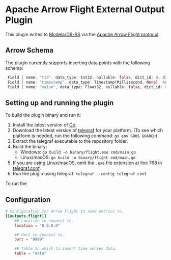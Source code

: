 # Apache Arrow Flight External Output Plugin

This plugin writes to [ModelarDB-RS](https://github.com/ModelarData/ModelarDB-RS) via the [Apache Arrow Flight protocol](https://arrow.apache.org/docs/format/Flight.html).

## Arrow Schema

The plugin currently supports inserting data points with the following schema:

```rust
 Field { name: "tid", data_type: Int32, nullable: false, dict_id: 0, dict_is_ordered: false, metadata: None }, 
 Field { name: "timestamp", data_type: Timestamp(Millisecond, None), nullable: false, dict_id: 0, dict_is_ordered: false, metadata: None }, 
 Field { name: "value", data_type: Float32, nullable: false, dict_id: 0, dict_is_ordered: false, metadata: None }
```

## Setting up and running the plugin

To build the plugin binary and run it:

1. Install the latest version of [Go](https://go.dev/doc/install).
2. Download the latest version of [telegraf](https://github.com/influxdata/telegraf/releases) for your platform. (To see which platform is needed, run the following command: `go env GOOS GOARCH`)
3. Extract the telegraf executable to the repository folder.
4. Build the binary:
    * Windows: `go build -o binary/flight.exe cmd/main.go`
    * Linux/macOS: `go build -o binary/flight cmd/main.go`
5. If you are using Linux/macOS, omit the `.exe` file extension at line 768 in [telegraf.conf](telegraf.conf).
6. Run the plugin using telegraf: `telegraf --config telegraf.conf`

To run the 


## Configuration

```toml @sample.conf
# Configuration for Arrow Flight to send metrics to.
[[outputs.flight]]
    ## Location to connect to.
    location = "0.0.0.0"

    ## Port to connect to.
    port = "9999"

    ## Table in which to insert time series data.
    table = "data"
```
